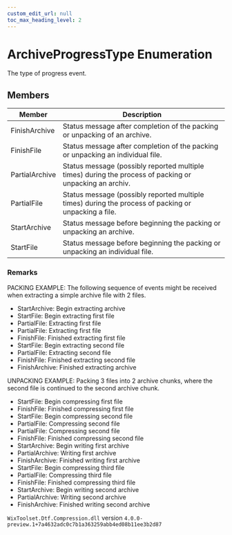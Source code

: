 ```yaml
---
custom_edit_url: null
toc_max_heading_level: 2
---
```

# ArchiveProgressType Enumeration
The type of progress event.
## Members
| Member | Description |
| ------ | ----------- |
| FinishArchive | Status message after completion of the packing or unpacking of an archive. |
| FinishFile | Status message after completion of the packing or unpacking an individual file. |
| PartialArchive | Status message (possibly reported multiple times) during the process of packing or unpacking an archiv. |
| PartialFile | Status message (possibly reported multiple times) during the process of packing or unpacking a file. |
| StartArchive | Status message before beginning the packing or unpacking an archive. |
| StartFile | Status message before beginning the packing or unpacking an individual file. |
### Remarks
PACKING EXAMPLE: The following sequence of events might be received when extracting a simple archive file with 2 files.

- StartArchive: Begin extracting archive
- StartFile: Begin extracting first file
- PartialFile: Extracting first file
- PartialFile: Extracting first file
- FinishFile: Finished extracting first file
- StartFile: Begin extracting second file
- PartialFile: Extracting second file
- FinishFile: Finished extracting second file
- FinishArchive: Finished extracting archive

UNPACKING EXAMPLE: Packing 3 files into 2 archive chunks, where the second file is continued to the second archive chunk.

- StartFile: Begin compressing first file
- FinishFile: Finished compressing first file
- StartFile: Begin compressing second file
- PartialFile: Compressing second file
- PartialFile: Compressing second file
- FinishFile: Finished compressing second file
- StartArchive: Begin writing first archive
- PartialArchive: Writing first archive
- FinishArchive: Finished writing first archive
- StartFile: Begin compressing third file
- PartialFile: Compressing third file
- FinishFile: Finished compressing third file
- StartArchive: Begin writing second archive
- PartialArchive: Writing second archive
- FinishArchive: Finished writing second archive

`WixToolset.Dtf.Compression.dll` version `4.0.0-preview.1+7a4632adc0c7b1a363259abb4ed08b11ee3b2d87`
